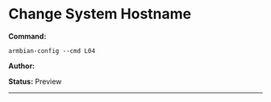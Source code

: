 # Change System Hostname
**Command:** 
~~~
armbian-config --cmd L04
~~~

**Author:** 

**Status:** Preview



***

